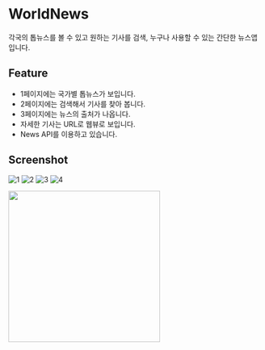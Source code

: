 # WorldNews
각국의 톱뉴스를 볼 수 있고 원하는 기사를 검색, 누구나 사용할 수 있는 간단한 뉴스앱입니다.
## Feature
* 1페이지에는 국가별 톱뉴스가 보입니다.
* 2페이지에는 검색해서 기사를 찾아 봅니다.
* 3페이지에는 뉴스의 출처가 나옵니다.
* 자세한 기사는 URL로 웹뷰로 보입니다.
* News API를 이용하고 있습니다.
## Screenshot
![1](https://github.com/ohjjoa/WorldNews/assets/44994476/16733d0f-dd17-4aa5-8f8f-dc4ef653d5b8)
![2](https://github.com/ohjjoa/WorldNews/assets/44994476/236955a4-5949-49a6-a1be-6a824f413130)
![3](https://github.com/ohjjoa/WorldNews/assets/44994476/13bb73f3-a558-48fa-9e6b-1492595b557a)
![4](https://github.com/ohjjoa/WorldNews/assets/44994476/9100c116-9e05-4762-bed0-d7dee20d35e8)


<img src="https://github.com/ohjjoa/WorldNews/assets/44994476/16733d0f-dd17-4aa5-8f8f-dc4ef653d5b8" width="300"/>
